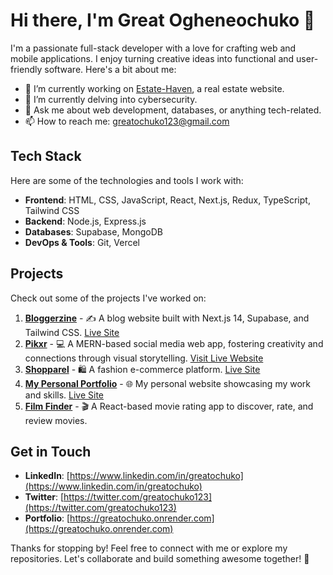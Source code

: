 # Hi there, I'm Great Ogheneochuko 👋

I'm a passionate full-stack developer with a love for crafting web and mobile applications. I enjoy turning creative ideas into functional and user-friendly software. Here's a bit about me:

- 🔭 I’m currently working on [Estate-Haven](https://github.com/greatochuko/estate-haven), a real estate website.
- 🌱 I’m currently delving into cybersecurity.
- 💬 Ask me about web development, databases, or anything tech-related.
- 📫 How to reach me: [greatochuko123@gmail.com](mailto:greatochuko123@gmail.com)

## Tech Stack

Here are some of the technologies and tools I work with:

- **Frontend**: HTML, CSS, JavaScript, React, Next.js, Redux, TypeScript, Tailwind CSS
- **Backend**: Node.js, Express.js
- **Databases**: Supabase, MongoDB
- **DevOps & Tools**: Git, Vercel

## Projects

Check out some of the projects I've worked on:

1. [**Bloggerzine**](https://github.com/greatochuko/bloggerzine) - ✍️ A blog website built with Next.js 14, Supabase, and Tailwind CSS. [Live Site](https://bloggerzine.vercel.app)
2. [**Pikxr**](https://github.com/greatochuko/pikxr-client) - 💻 A MERN-based social media web app, fostering creativity and connections through visual storytelling. [Visit Live Website](https://pikxr.onrender.com)
3. [**Shopparel**](https://github.com/greatochuko/shopparel) - 🛍️ A fashion e-commerce platform. [Live Site](https://shopparel.vercel.app)
5. [**My Personal Portfolio**](https://github.com/greatochuko/next-js-portfolio) - 🌐 My personal website showcasing my work and skills. [Live Site](https://greatochuko.vercel.app)
6. [**Film Finder**](https://github.com/greatochuko/film-finder) - 🎬 A React-based movie rating app to discover, rate, and review movies.

## Get in Touch

- **LinkedIn**: [https://www.linkedin.com/in/greatochuko](https://www.linkedin.com/in/greatochuko)
- **Twitter**: [https://twitter.com/greatochuko123](https://twitter.com/greatochuko123)
- **Portfolio**: [https://greatochuko.onrender.com](https://greatochuko.onrender.com)

Thanks for stopping by! Feel free to connect with me or explore my repositories. Let's collaborate and build something awesome together! 🚀
